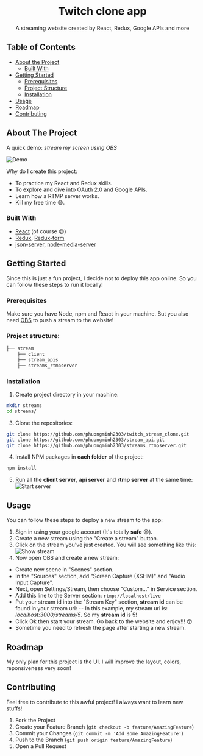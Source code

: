 <p align="center">
	<h1 align="center">Twitch clone app</h1>
	<p align="center"> A streaming website created by React, Redux, Google 			APIs and more
	</p>
</p>

<!-- TABLE OF CONTENTS -->

## Table of Contents

- [About the Project](#about-the-project)
  - [Built With](#built-with)
- [Getting Started](#getting-started)
  - [Prerequisites](#prerequisites)
  - [Project Structure](#project-structure)
  - [Installation](#installation)
- [Usage](#usage)
- [Roadmap](#roadmap)
- [Contributing](#contributing)

<!-- ABOUT THE PROJECT -->

## About The Project

A quick demo: _stream my screen using OBS_

![Demo](https://www.dropbox.com/s/ecg4fjwub344ure/demo.gif?dl=1)

Why do I create this project:

- To practice my React and Redux skills.
- To explore and dive into OAuth 2.0 and Google APIs.
- Learn how a RTMP server works.
- Kill my free time 😅.

### Built With

- [React](https://reactjs.org/) (of course 🙃)
- [Redux](https://redux.js.org/), [Redux-form](https://redux-form.com/8.2.2/)
- [json-server](https://github.com/typicode/json-server), [node-media-server](https://github.com/illuspas/Node-Media-Server)

<!-- GETTING STARTED -->

## Getting Started

Since this is just a fun project, I decide not to deploy this app online. So you can follow these steps to run it locally!

### Prerequisites

Make sure you have Node, npm and React in your machine. But you also need [OBS](https://obsproject.com/) to push a stream to the website!

### Project structure:

```bash
├── stream
    ├── client
    ├── stream_apis
    ├── streams_rtmpserver
```

### Installation

1. Create project directory in your machine:

```sh
mkdir streams
cd streams/
```

3. Clone the repositories:

```sh
git clone https://github.com/phuongminh2303/twitch_stream_clone.git
git clone https://github.com/phuongminh2303/stream_api.git
git clone https://github.com/phuongminh2303/streams_rtmpserver.git
```

4. Install NPM packages in **each folder** of the project:

```sh
npm install
```

5. Run all the **client server**, **api server** and **rtmp server** at the same time:
   ![Start server](https://dl.dropboxusercontent.com/s/9l5k7a7f3k5t33u/start_server.gif?dl=0)

<!-- USAGE EXAMPLES -->

## Usage

You can follow these steps to deploy a new stream to the app:

1. Sign in using your google account (It's totally **safe** 😉).
2. Create a new stream using the "Create a stream" button.
3. Click on the stream you've just created. You will see something like this:
   ![Show stream](https://www.dropbox.com/s/0qyg1q3eo4i1e3x/test_stream.png?dl=1)
4. Now open OBS and create a new stream:

- Create new scene in "Scenes" section.
- In the "Sources" section, add "Screen Capture (XSHM)" and "Audio Input Capture".
- Next, open Settings/Stream, then choose "Custom..." in Service section.
- Add this line to the Server section: `rtmp://localhost/live`
- Put your stream id into the "Stream Key" section, **stream id** can be found in your stream url:
  -- In this example, my stream url is: _localhost:3000/streams/5_. So my **stream id** is 5!
- Click Ok then start your stream. Go back to the website and enjoy!!! 😙
- Sometime you need to refresh the page after starting a new stream.

<!-- ROADMAP -->

## Roadmap

My only plan for this project is the UI. I will improve the layout, colors, reponsiveness very soon!

<!-- CONTRIBUTING -->

## Contributing

Feel free to contribute to this awful project! I always want to learn new stuffs!

1. Fork the Project
2. Create your Feature Branch (`git checkout -b feature/AmazingFeature`)
3. Commit your Changes (`git commit -m 'Add some AmazingFeature'`)
4. Push to the Branch (`git push origin feature/AmazingFeature`)
5. Open a Pull Request
